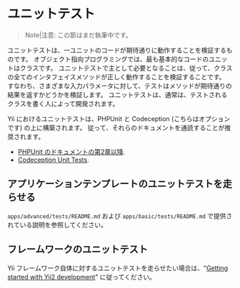 ユニットテスト
==============

> Note|注意: この節はまだ執筆中です。

ユニットテストは、一ユニットのコードが期待通りに動作することを検証するものです。
オブジェクト指向プログラミングでは、最も基本的なコードのユニットはクラスです。
ユニットテストで主として必要となることは、従って、クラスの全てのインタフェイスメソッドが正しく動作することを検証することです。
すなわち、さまざまな入力パラメータに対して、テストはメソッドが期待通りの結果を返すかどうかを検証します。
ユニットテストは、通常は、テストされるクラスを書く人によって開発されます。

Yii におけるユニットテストは、PHPUnit と Codeception (こちらはオプションです) の上に構築されます。
従って、それらのドキュメントを通読することが推奨されます。

- [PHPUnit のドキュメントの第2章以降](http://phpunit.de/manual/current/en/writing-tests-for-phpunit.html).
- [Codeception Unit Tests](http://codeception.com/docs/06-UnitTests).

アプリケーションテンプレートのユニットテストを走らせる
------------------------------------------------------

`apps/advanced/tests/README.md` および `apps/basic/tests/README.md` で提供されている説明を参照してください。

フレームワークのユニットテスト
------------------------------

Yii フレームワーク自体に対するユニットテストを走らせたい場合は、"[Getting started with Yii2 development](https://github.com/yiisoft/yii2/blob/master/docs/internals/getting-started.md)" に従ってください。
